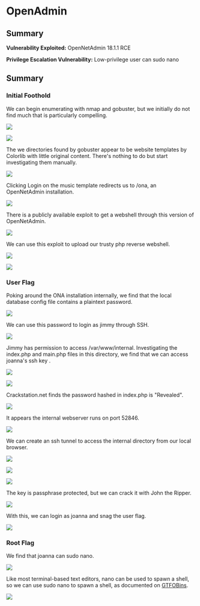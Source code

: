 # OpenAdmin

## Summary

**Vulnerability Exploited:** OpenNetAdmin 18.1.1 RCE

**Privilege Escalation Vulnerability:** Low-privilege user can sudo nano

## Summary

### Initial Foothold

We can begin enumerating with nmap and gobuster, but we initially do not find much that is particularly compelling.

![](screenshots/nmap-tcp.png)

![](screenshots/gobuster.png)

The we directories found by gobuster appear to be website templates by Colorlib with little original content. There's nothing to do but start investigating them manually.

![](screenshots/music.png)

Clicking Login on the music template redirects us to /ona, an OpenNetAdmin installation.

![](screenshots/ona.png)

There is a publicly available exploit to get a webshell through this version of OpenNetAdmin.

![](screenshots/searchsploit-opennetadmin.png)

We can use this exploit to upload our trusty php reverse webshell.

![](screenshots/ona-exploit.png)

![](screenshots/www-proof.png)

### User Flag

Poking around the ONA installation internally, we find that the local database config file contains a plaintext password.

![](screenshots/ona-local-database-config.png)

We can use this password to login as jimmy through SSH.

![](screenshots/jimmy-proof.png)

Jimmy has permission to access /var/www/internal. Investigating the index.php and main.php files in this directory, we find that we can access joanna's ssh key .

![](screenshots/internal-index-php.png)

![](screenshots/internal-main-php.png)

Crackstation.net finds the password hashed in index.php is "Revealed".

![](screenshots/crackstation.png)

It appears the internal webserver runs on port 52846.

![](screenshots/internal-port.png)

We can create an ssh tunnel to access the internal directory from our local browser.

![](screenshots/tunnel.png)

![](screenshots/internal-login.png)

![](screenshots/key.png)

The key is passphrase protected, but we can crack it with John the Ripper.

![](screenshots/john.png)

With this, we can login as joanna and snag the user flag.

![](screenshots/joanna-proof.png)

### Root Flag

We find that joanna can sudo nano.

![](screenshots/sudo-l.png)

Like most terminal-based text editors, nano can be used to spawn a shell, so we can use sudo nano to spawn a shell, as documented on [GTFOBins](https://gtfobins.github.io/gtfobins/nano/).

![](screenshots/root-proof.png)